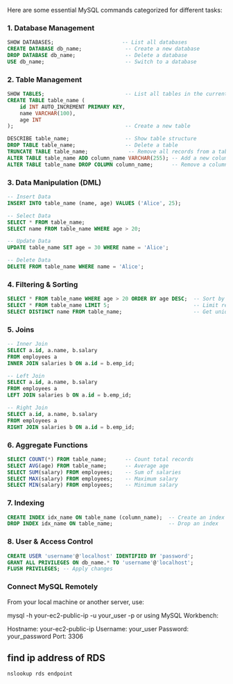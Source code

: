 Here are some essential MySQL commands categorized for different tasks:

### **1. Database Management**
```sql
SHOW DATABASES;                      -- List all databases
CREATE DATABASE db_name;              -- Create a new database
DROP DATABASE db_name;                -- Delete a database
USE db_name;                          -- Switch to a database
```

### **2. Table Management**
```sql
SHOW TABLES;                          -- List all tables in the current database
CREATE TABLE table_name (
    id INT AUTO_INCREMENT PRIMARY KEY,
    name VARCHAR(100),
    age INT
);                                    -- Create a new table

DESCRIBE table_name;                  -- Show table structure
DROP TABLE table_name;                -- Delete a table
TRUNCATE TABLE table_name;             -- Remove all records from a table but keep the structure
ALTER TABLE table_name ADD column_name VARCHAR(255); -- Add a new column
ALTER TABLE table_name DROP COLUMN column_name;      -- Remove a column
```

### **3. Data Manipulation (DML)**
```sql
-- Insert Data
INSERT INTO table_name (name, age) VALUES ('Alice', 25);

-- Select Data
SELECT * FROM table_name;
SELECT name FROM table_name WHERE age > 20;

-- Update Data
UPDATE table_name SET age = 30 WHERE name = 'Alice';

-- Delete Data
DELETE FROM table_name WHERE name = 'Alice';
```

### **4. Filtering & Sorting**
```sql
SELECT * FROM table_name WHERE age > 20 ORDER BY age DESC;  -- Sort by age in descending order
SELECT * FROM table_name LIMIT 5;                           -- Limit results to 5 rows
SELECT DISTINCT name FROM table_name;                       -- Get unique names
```

### **5. Joins**
```sql
-- Inner Join
SELECT a.id, a.name, b.salary
FROM employees a
INNER JOIN salaries b ON a.id = b.emp_id;

-- Left Join
SELECT a.id, a.name, b.salary
FROM employees a
LEFT JOIN salaries b ON a.id = b.emp_id;

-- Right Join
SELECT a.id, a.name, b.salary
FROM employees a
RIGHT JOIN salaries b ON a.id = b.emp_id;
```

### **6. Aggregate Functions**
```sql
SELECT COUNT(*) FROM table_name;      -- Count total records
SELECT AVG(age) FROM table_name;      -- Average age
SELECT SUM(salary) FROM employees;    -- Sum of salaries
SELECT MAX(salary) FROM employees;    -- Maximum salary
SELECT MIN(salary) FROM employees;    -- Minimum salary
```

### **7. Indexing**
```sql
CREATE INDEX idx_name ON table_name (column_name);  -- Create an index
DROP INDEX idx_name ON table_name;                  -- Drop an index
```

### **8. User & Access Control**
```sql
CREATE USER 'username'@'localhost' IDENTIFIED BY 'password';
GRANT ALL PRIVILEGES ON db_name.* TO 'username'@'localhost';
FLUSH PRIVILEGES; -- Apply changes
```


### Connect MySQL Remotely
From your local machine or another server, use:

mysql -h your-ec2-public-ip -u your_user -p
or using MySQL Workbench:

Hostname: your-ec2-public-ip
Username: your_user
Password: your_password
Port: 3306

## find ip address of RDS

```
nslookup rds endpoint

```
